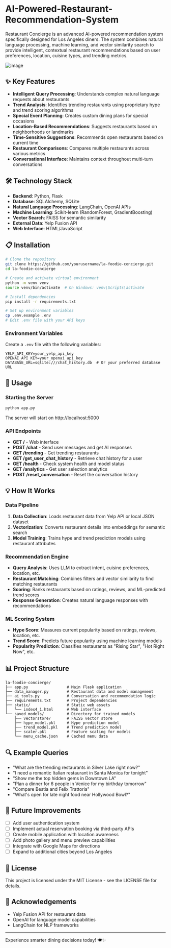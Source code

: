 # AI-Powered-Restaurant-Recommendation-System
Restaurant Concierge is an advanced AI-powered recommendation system specifically designed for Los Angeles diners. The system combines natural language processing, machine learning, and vector similarity search to provide intelligent, contextual restaurant recommendations based on user preferences, location, cuisine types, and trending metrics.


![image](https://github.com/user-attachments/assets/713beb69-fcfc-4bfb-bf6a-39a89c09b37b)


## ✨ Key Features

- **Intelligent Query Processing**: Understands complex natural language requests about restaurants
- **Trend Analysis**: Identifies trending restaurants using proprietary hype and trend scoring algorithms
- **Special Event Planning**: Creates custom dining plans for special occasions
- **Location-Based Recommendations**: Suggests restaurants based on neighborhoods or landmarks
- **Time-Sensitive Suggestions**: Recommends open restaurants based on current time
- **Restaurant Comparisons**: Compares multiple restaurants across various metrics
- **Conversational Interface**: Maintains context throughout multi-turn conversations

## 🛠️ Technology Stack

- **Backend**: Python, Flask
- **Database**: SQLAlchemy, SQLite
- **Natural Language Processing**: LangChain, OpenAI APIs
- **Machine Learning**: Scikit-learn (RandomForest, GradientBoosting)
- **Vector Search**: FAISS for semantic similarity
- **External Data**: Yelp Fusion API
- **Web Interface**: HTML/JavaScript

## 📋 Installation

```bash
# Clone the repository
git clone https://github.com/yourusername/la-foodie-concierge.git
cd la-foodie-concierge

# Create and activate virtual environment
python -m venv venv
source venv/bin/activate  # On Windows: venv\Scripts\activate

# Install dependencies
pip install -r requirements.txt

# Set up environment variables
cp .env.example .env
# Edit .env file with your API keys
```

### Environment Variables

Create a `.env` file with the following variables:

```
YELP_API_KEY=your_yelp_api_key
OPENAI_API_KEY=your_openai_api_key
DATABASE_URL=sqlite:///chat_history.db  # Or your preferred database URL
```

## 🚀 Usage

### Starting the Server

```bash
python app.py
```

The server will start on http://localhost:5000

### API Endpoints

- **GET /** - Web interface
- **POST /chat** - Send user messages and get AI responses
- **GET /trending** - Get trending restaurants
- **GET /get_user_chat_history** - Retrieve chat history for a user
- **GET /health** - Check system health and model status
- **GET /analytics** - Get user selection analytics
- **POST /reset_conversation** - Reset the conversation history

## 💡 How It Works

### Data Pipeline

1. **Data Collection**: Loads restaurant data from Yelp API or local JSON dataset
2. **Vectorization**: Converts restaurant details into embeddings for semantic search
3. **Model Training**: Trains hype and trend prediction models using restaurant attributes

### Recommendation Engine

- **Query Analysis**: Uses LLM to extract intent, cuisine preferences, location, etc.
- **Restaurant Matching**: Combines filters and vector similarity to find matching restaurants
- **Scoring**: Ranks restaurants based on ratings, reviews, and ML-predicted trend scores
- **Response Generation**: Creates natural language responses with recommendations

### ML Scoring System

- **Hype Score**: Measures current popularity based on ratings, reviews, location, etc.
- **Trend Score**: Predicts future popularity using machine learning models
- **Popularity Prediction**: Classifies restaurants as "Rising Star", "Hot Right Now", etc.

## 📊 Project Structure

```
la-foodie-concierge/
├── app.py                 # Main Flask application
├── data_manager.py        # Restaurant data and model management
├── ai_tools.py            # Conversation and recommendation logic
├── requirements.txt       # Project dependencies
├── static/                # Static web assets
│   └── index4_1.html      # Web interface
└── saved_models/          # Directory for trained models
    ├── vectorstore/       # FAISS vector store
    ├── hype_model.pkl     # Hype prediction model
    ├── trend_model.pkl    # Trend prediction model
    ├── scaler.pkl         # Feature scaling for models
    └── menu_cache.json    # Cached menu data
```

## 🔍 Example Queries

- "What are the trending restaurants in Silver Lake right now?"
- "I need a romantic Italian restaurant in Santa Monica for tonight"
- "Show me the top hidden gems in Downtown LA"
- "Plan a dinner for 6 people in Venice for my birthday tomorrow"
- "Compare Bestia and Felix Trattoria"
- "What's open for late night food near Hollywood Bowl?"

## 📝 Future Improvements

- [ ] Add user authentication system
- [ ] Implement actual reservation booking via third-party APIs
- [ ] Create mobile application with location awareness
- [ ] Add photo gallery and menu preview capabilities
- [ ] Integrate with Google Maps for directions
- [ ] Expand to additional cities beyond Los Angeles

## 📄 License

This project is licensed under the MIT License - see the LICENSE file for details.

## 🤝 Acknowledgements

- Yelp Fusion API for restaurant data
- OpenAI for language model capabilities
- LangChain for NLP frameworks

---

Experience smarter dining decisions today! 🍽️✨
